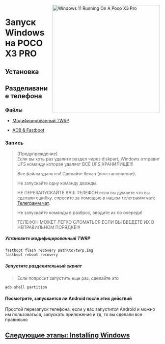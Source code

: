 <img align="right" src="https://github.com/woa-vayu/src_vayu_windows/blob/main/2Poco X3 Pro Windows.png" width="350" alt="Windows 11 Running On A Poco X3 Pro">


# Запуск Windows на POCO X3 PRO

## Установка

## Разделивание телефона

### Файлы

- [Модифицированный TWRP](../../../releases/Recoveries)

- [ADB & Fastboot](https://developer.android.com/studio/releases/platform-tools)

### Запись
> [Предупреждение]  
> Если вы хоть раз удалите раздел через diskpart, Windows отправит UFS команду которая удаляет ВСЁ UFS ХРАНИЛИЩЕ!!!
> 
> Все файлы удалятся! Сделайте бекап (восстановление).
> 
> Не запускайте одну команду дважды.
> 
> НЕ ПЕРЕЗАПУСКАЙТЕ ВАШ ТЕЛЕФОН если вы думаете что вы сделали ошибку, спросите за помощью в нашем телеграмм чате [Телеграмм чат](https://t.me/winonvayualt).
> 
>
> Не запускайте команды в разброс, вводите их по очереди!
>
> ТЕЛЕФОН МОЖЕТ ЛЕГКО СЛОМАТЬСЯ ЕСЛИ ВЫ ВВЕДЕТЕ ИХ В НЕПРАВИЛЬНОМ ПОРЯДКЕ!!!

##### Установите модифицированный TWRP
```cmd
fastboot flash recovery path\to\twrp.img
fastboot reboot recovery
```

##### Запустите разделительный скрипт

> Если попросит запустить еще раз, сделайте это

```cmd
adb shell partition
```

#### Посмотрите, запускается ли Android после этих действий
Простой перезапуск телефона, если у вас запустится Android и можно им пользоваться, запускать приложения и тд, то вы сделали все правильно


## [Следующие этапы: Installing Windows](/guide/install-2-en.md)
